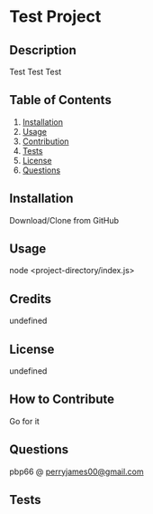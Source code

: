 # Test Project

## Description

Test Test Test

## Table of Contents

1. [Installation](#installation)
2. [Usage](#usage)
3. [Contribution](#contribution)
4. [Tests](#tests)
5. [License](#license)
6. [Questions](#questions)


## Installation

Download/Clone from GitHub

## Usage

node <project-directory/index.js>

## Credits

undefined

## License

undefined

## How to Contribute

Go for it

## Questions

pbp66 @ perryjames00@gmail.com

## Tests


